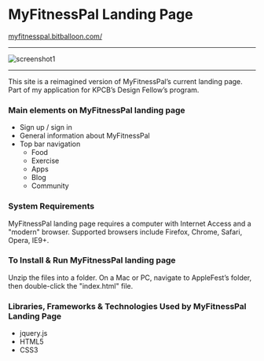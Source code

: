 MyFitnessPal Landing Page
=====
[myfitnesspal.bitballoon.com/](http://myfitnesspal.bitballoon.com/)
- - - - -
![screenshot1](https://raw.githubusercontent.com/michellehn/MyFitnessPal_LandingPage/master/images/screenshots/screenshot1.png)
- - - - -

This site is a reimagined version of MyFitnessPal’s current landing page. Part of my application for KPCB’s Design Fellow’s program.


### Main elements on MyFitnessPal landing page
- Sign up / sign in
- General information about MyFitnessPal
- Top bar navigation
  * Food
  * Exercise
  * Apps
  * Blog
  * Community

### System Requirements
MyFitnessPal landing page requires a computer with Internet Access and a
"modern" browser.  Supported browsers include Firefox, Chrome, Safari,
Opera, IE9+.


### To Install & Run MyFitnessPal landing page
Unzip the files into a folder.  On a Mac or PC, navigate to
AppleFest’s folder, then double-click the "index.html" file.


### Libraries, Frameworks & Technologies Used by MyFitnessPal Landing Page
- jquery.js
- HTML5
- CSS3